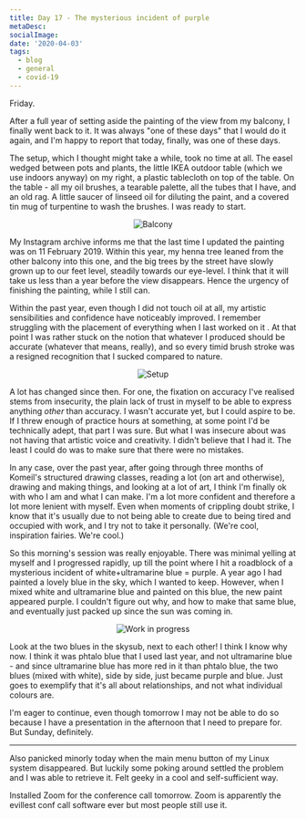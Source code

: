 ```yaml
---
title: Day 17 - The mysterious incident of purple
metaDesc: 
socialImage: 
date: '2020-04-03'
tags:
  - blog
  - general
  - covid-19
---
```


Friday.

After a full year of setting aside the painting of the view from my balcony, I finally went back to it. It was always "one of these days" that I would do it again, and I'm happy to report that today, finally, was one of these days. 

The setup, which I thought might take a while, took no time at all. The easel wedged between pots and plants, the little IKEA outdoor table (which we use indoors anyway) on my right, a plastic tablecloth on top of the table. On the table - all my oil brushes, a tearable palette, all the tubes that I have, and an old rag. A little saucer of linseed oil for diluting the paint, and a covered tin mug of turpentine to wash the brushes. I was ready to start.  

<div style="text-align: center;">

![Balcony](/images/balcony.jpg)

</div>

My Instagram archive informs me that the last time I updated the painting was on 11 February 2019. Within this year, my henna tree leaned from the other balcony into this one, and the big trees by the street have slowly grown up to our feet level, steadily towards our eye-level. I think that it will take us less than a year before the view disappears. Hence the urgency of finishing the painting, while I still can. 

Within the past year, even though I did not touch oil at all, my artistic sensibilities and confidence have noticeably improved. I remember struggling with the placement of everything when I last worked on it . At that point I was rather stuck on the notion that whatever I produced should be accurate (whatever that means, really), and so every timid brush stroke was a resigned recognition that I sucked compared to nature. 

<div style="text-align: center;">

![Setup](/images/setup.jpg)

</div>

A lot has changed since then. For one, the fixation on accuracy I've realised stems from insecurity, the plain lack of trust in myself to be able to express anything *other* than accuracy. I wasn't accurate yet, but I could aspire to be. If I threw enough of practice hours at something, at some point I'd be technically adept, that part I was sure. But what I was insecure about was not having that artistic voice and creativity. I didn't believe that I had it. The least I could do was to make sure that there were no mistakes. 

In any case, over the past year, after going through three months of Komeil's structured drawing classes, reading a lot (on art and otherwise), drawing and making things, and looking at a lot of art, I think I'm finally ok with who I am and what I can make. I'm a lot more confident and therefore a lot more lenient with myself. Even when moments of crippling doubt strike, I know that it's usually due to not being able to create due to being tired and occupied with work, and I try not to take it personally. (We're cool, inspiration fairies. We're cool.)

So this morning's session was really enjoyable. There was minimal yelling at myself and I progressed rapidly, up till the point where I hit a roadblock of a mysterious incident of white+ultramarine blue = purple. A year ago I had painted a lovely blue in the sky, which I wanted to keep. However, when I mixed white and ultramarine blue and painted on this blue, the new paint appeared purple. I couldn't figure out why, and how to make that same blue, and eventually just packed up since the sun was coming in. 

<div style="text-align: center;">

![Work in progress](/images/wip.jpg)

</div>

Look at the two blues in the skysub, next to each other! I think I know why now. I think it was phtalo blue that I used last year, and not ultramarine blue - and since ultramarine blue has more red in it than phtalo blue, the two blues (mixed with white), side by side, just became purple and blue. Just goes to exemplify that it's all about relationships, and not what individual colours are. 

I'm eager to continue, even though tomorrow I may not be able to do so because I have a presentation in the afternoon that I need to prepare for. But Sunday, definitely. 

---

Also panicked minorly today when the main menu button of my Linux system disappeared. But luckily some poking around settled the problem and I was able to retrieve it. Felt geeky in a cool and self-sufficient way. 

Installed Zoom for the conference call tomorrow. Zoom is apparently the evillest conf call software ever but most people still use it. 